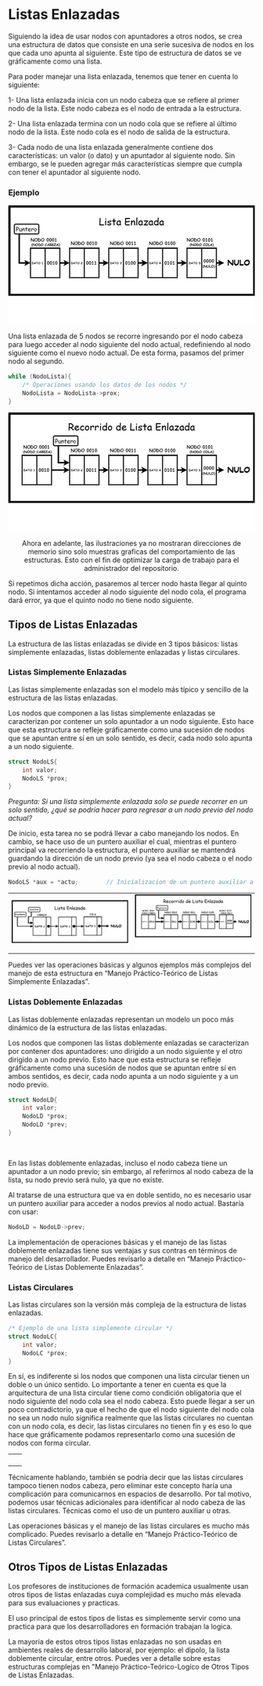 # Listas Enlazadas

Siguiendo la idea de usar nodos con apuntadores a otros nodos, se crea una estructura de datos que consiste en una serie sucesiva de nodos en los que cada uno apunta al siguiente. Este tipo de estructura de datos se ve gráficamente como una lista.

Para poder manejar una lista enlazada, tenemos que tener en cuenta lo siguiente:

1- Una lista enlazada inicia con un nodo cabeza que se refiere al primer nodo de la lista. Este nodo cabeza es el nodo de entrada a la estructura.

2- Una lista enlazada termina con un nodo cola que se refiere al último nodo de la lista. Este nodo cola es el nodo de salida de la estructura.

3- Cada nodo de una lista enlazada generalmente contiene dos características: un valor (o dato) y un apuntador al siguiente nodo. Sin embargo, se le pueden agregar más características siempre que cumpla con tener el apuntador al siguiente nodo.

### Ejemplo

<div align="center">
    <img src="https://github.com/Badjavii/Documentacion-Algoritmos-y-ED/blob/main/Imagenes%20(Hacer%20caso%20omiso)/quinto%20diagrama.png">
</div>

Una lista enlazada de 5 nodos se recorre ingresando por el nodo cabeza para luego acceder al nodo siguiente del nodo actual, redefiniendo al nodo siguiente como el nuevo nodo actual. De esta forma, pasamos del primer nodo al segundo.

```cpp
while (NodoLista){
    /* Operaciones usando los datos de los nodos */
    NodoLista = NodoLista->prox;
}
```

<div align="center">
    <img src="https://github.com/Badjavii/Documentacion-Algoritmos-y-ED/blob/main/Imagenes%20(Hacer%20caso%20omiso)/sexto%20diagrama.png">
    <p>
    Ahora en adelante, las ilustraciones ya no mostraran direcciones de memorio sino solo muestras graficas del comportamiento de las estructuras. Esto con el fin de optimizar la carga de trabajo para el administrador del repositorio.
    </p>
</div>

Si repetimos dicha acción, pasaremos al tercer nodo hasta llegar al quinto nodo. Si intentamos acceder al nodo siguiente del nodo cola, el programa dará error, ya que el quinto nodo no tiene nodo siguiente.

## Tipos de Listas Enlazadas

La estructura de las listas enlazadas se divide en 3 tipos básicos: listas simplemente enlazadas, listas doblemente enlazadas y listas circulares.

### Listas Simplemente Enlazadas

Las listas simplemente enlazadas son el modelo más típico y sencillo de la estructura de las listas enlazadas.

Los nodos que componen a las listas simplemente enlazadas se caracterizan por contener un solo apuntador a un nodo siguiente. Esto hace que esta estructura se refleje gráficamente como una sucesión de nodos que se apuntan entre sí en un solo sentido, es decir, cada nodo solo apunta a un nodo siguiente.

```cpp
struct NodoLS{
    int valor;
    NodoLS *prox;
}
```

*Pregunta: Si una lista simplemente enlazada solo se puede recorrer en un solo sentido, ¿qué se podría hacer para regresar a un nodo previo del nodo actual?*

De inicio, esta tarea no se podrá llevar a cabo manejando los nodos. En cambio, se hace uso de un puntero auxiliar el cual, mientras el puntero principal va recorriendo la estructura, el puntero auxiliar se mantendrá guardando la dirección de un nodo previo (ya sea el nodo cabeza o el nodo previo al nodo actual).

```cpp
NodoLS *aux = *actu;        // Inicializacion de un puntero auxiliar a un nodo
```

<table align="center">
    <td>
        <img src="https://github.com/Badjavii/Documentacion-Algoritmos-y-ED/blob/main/Imagenes%20(Hacer%20caso%20omiso)/septimo%20diagrama.png">
    </td>
    <td>
        <img src="https://github.com/Badjavii/Documentacion-Algoritmos-y-ED/blob/main/Imagenes%20(Hacer%20caso%20omiso)/sexto%20diagrama.png">
    </td>
</table>

Puedes ver las operaciones básicas y algunos ejemplos más complejos del manejo de esta estructura en “Manejo Práctico-Teórico de Listas Simplemente Enlazadas”.

### Listas Doblemente Enlazadas

Las listas doblemente enlazadas representan un modelo un poco más dinámico de la estructura de las listas enlazadas.

Los nodos que componen las listas doblemente enlazadas se caracterizan por contener dos apuntadores: uno dirigido a un nodo siguiente y el otro dirigido a un nodo previo. Esto hace que esta estructura se refleje gráficamente como una sucesión de nodos que se apuntan entre sí en ambos sentidos, es decir, cada nodo apunta a un nodo siguiente y a un nodo previo.

```cpp
struct NodoLD{
    int valor;
    NodoLD *prox;
    NodoLD *prev;
}
```

<div align="center">
    <img src="">
</div>

En las listas doblemente enlazadas, incluso el nodo cabeza tiene un apuntador a un nodo previo; sin embargo, al referirnos al nodo cabeza de la lista, su nodo previo será nulo, ya que no existe.

Al tratarse de una estructura que va en doble sentido, no es necesario usar un puntero auxiliar para acceder a nodos previos al nodo actual. Bastaría con usar:

```cpp
NodoLD = NodoLD->prev;
```

La implementación de operaciones básicas y el manejo de las listas doblemente enlazadas tiene sus ventajas y sus contras en términos de manejo del desarrollador. Puedes revisarlo a detalle en “Manejo Práctico-Teórico de Listas Doblemente Enlazadas”.

### Listas Circulares

Las listas circulares son la versión más compleja de la estructura de listas enlazadas.

```cpp
/* Ejemplo de una lista simplemente circular */
struct NodoLC{
    int valor;
    NodoLC *prox;
}
```

En sí, es indiferente si los nodos que componen una lista circular tienen un doble o un único sentido. Lo importante a tener en cuenta es que la arquitectura de una lista circular tiene como condición obligatoria que el nodo siguiente del nodo cola sea el nodo cabeza. Esto puede llegar a ser un poco contradictorio, ya que el hecho de que el nodo siguiente del nodo cola no sea un nodo nulo significa realmente que las listas circulares no cuentan con un nodo cola, es decir, las listas circulares no tienen fin y es eso lo que hace que gráficamente podamos representarlo como una sucesión de nodos con forma circular.

<table align="center">
    <td>
        <img src="">
    </td>
    <td>
        <img src="">
    </td>
</table>

Técnicamente hablando, también se podría decir que las listas circulares tampoco tienen nodos cabeza, pero eliminar este concepto haría una complicación para comunicarnos en espacios de desarrollo. Por tal motivo, podemos usar técnicas adicionales para identificar al nodo cabeza de las listas circulares. Técnicas como el uso de un puntero auxiliar u otras.

Las operaciones básicas y el manejo de las listas circulares es mucho más complicado. Puedes revisarlo a detalle en “Manejo Práctico-Teórico de Listas Circulares”.

## Otros Tipos de Listas Enlazadas

Los profesores de instituciones de formación academica usualmente usan otros tipos de listas enlazadas cuya complejidad es mucho más elevada para sus evaluaciones y practicas. 

El uso principal de estos tipos de listas es simplemente servir como una practica para que los desarrolladores en formación trabajan la logica.

La mayoria de estos otros tipos listas enlazadas no son usadas en ambientes reales de desarrollo laboral, por ejemplo: el dipolo, la lista doblemente circular, entre otros. Puedes ver a detalle sobre estas estructuras complejas en "Manejo Práctico-Teórico-Logíco de Otros Tipos de Listas Enlazadas.